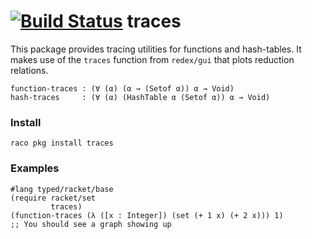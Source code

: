 [![Build Status](https://travis-ci.org/philnguyen/traces.svg?branch=master)](https://travis-ci.org/philnguyen/traces) traces
=========================================

This package provides tracing utilities for functions and hash-tables.
It makes use of the `traces` function from `redex/gui` that plots reduction relations.

```racket
function-traces : (∀ (α) (α → (Setof α)) α → Void)
hash-traces     : (∀ (α) (HashTable α (Setof α)) α → Void)
```

### Install

```
raco pkg install traces
```

### Examples

```racket
#lang typed/racket/base
(require racket/set
         traces)
(function-traces (λ ([x : Integer]) (set (+ 1 x) (+ 2 x))) 1)
;; You should see a graph showing up
```

